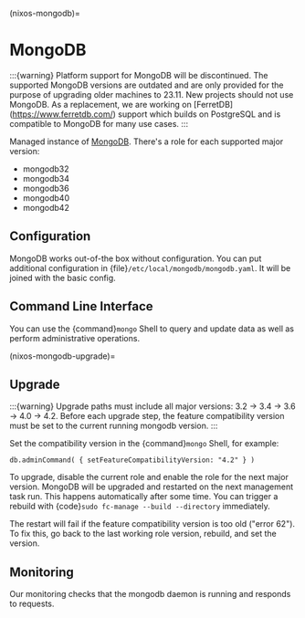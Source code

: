 (nixos-mongodb)=

# MongoDB

:::{warning}
Platform support for MongoDB will be discontinued.
The supported MongoDB versions are outdated
and are only provided for the purpose of upgrading older machines to 23.11.
New projects should not use MongoDB.
As a replacement, we are working on [FerretDB]
(https://www.ferretdb.com/) support which builds on PostgreSQL and is
compatible to MongoDB for many use cases.
:::

Managed instance of [MongoDB](https://www.mongodb.com).
There's a role for each supported major version:

- mongodb32
- mongodb34
- mongodb36
- mongodb40
- mongodb42

## Configuration

MongoDB works out-of-the box without configuration.
You can put additional configuration in {file}`/etc/local/mongodb/mongodb.yaml`.
It will be joined with the basic config.

## Command Line Interface

You can use the {command}`mongo` Shell to query and update data as well
as perform administrative operations.

(nixos-mongodb-upgrade)=

## Upgrade

:::{warning}
Upgrade paths must include all major versions: 3.2 -> 3.4 -> 3.6 -> 4.0 -> 4.2.
Before each upgrade step, the feature compatibility version must be set to the
current running mongodb version.
:::

Set the compatibility version in the {command}`mongo` Shell, for example:

```
db.adminCommand( { setFeatureCompatibilityVersion: "4.2" } )
```

To upgrade, disable the current role and enable the role for the next major version.
MongoDB will be upgraded and restarted on the next management task run.
This happens automatically after some time. You can trigger a rebuild with
{code}`sudo fc-manage --build --directory` immediately.

The restart will fail if the feature compatibility version is too old ("error 62").
To fix this, go back to the last working role version, rebuild, and set the version.

## Monitoring

Our monitoring checks that the mongodb daemon is running and responds to requests.
